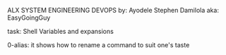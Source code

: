 ALX SYSTEM ENGINEERING DEVOPS
by: Ayodele Stephen Damilola
aka: EasyGoingGuy

task: Shell Variables and expansions

0-alias: it shows how to rename a command to suit one's taste

